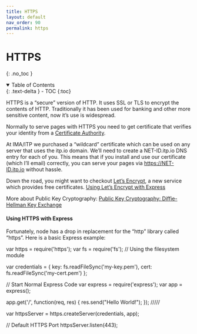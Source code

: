 ```yaml
---
title: HTTPS
layout: default
nav_order: 90
permalink: https
---
```


# HTTPS
{: .no_toc }

<details open markdown="block">
  <summary>
    Table of Contents
  </summary>
  {: .text-delta }
- TOC
{:toc}
</details>

HTTPS is a “secure” version of HTTP. It uses SSL or TLS to encrypt the contents of HTTP. Traditionally it has been used for banking and other more sensitive content, now it’s use is widespread.

Normally to serve pages with HTTPS you need to get certificate that verifies your identity from a [Certificate Authority](https://en.wikipedia.org/wiki/Certificate_authority).

At IMA/ITP we purchased a “wildcard” certificate which can be used on any server that uses the itp.io domain. We’ll need to create a NET-ID.itp.io DNS entry for each of you. This means that if you install and use our certificate (which I’ll email) correctly, you can serve your pages via https://NET-ID.itp.io without hassle.

Down the road, you might want to checkout [Let’s Encrypt](https://letsencrypt.org/), a new service which provides free certificates. [Using Let’s Encrypt with Express](https://itp.nyu.edu/~sve204/dwd_spring2018/letsencrypt.html)

More about Public Key Cryptography: [Public Key Cryptography: Diffie-Hellman Key Exchange](https://www.youtube.com/watch?v=3QnD2c4Xovk)

#### Using HTTPS with Express

Fortunately, node has a drop in replacement for the “http” library called “https”. Here is a basic Express example:

var https = require('https');
var fs = require('fs'); // Using the filesystem module

var credentials = {
key: fs.readFileSync('my-key.pem'),
cert: fs.readFileSync('my-cert.pem')
};

// Start Normal Express Code
var express = require('express');
var app = express();

app.get('/', function(req, res) {
res.send("Hello World!");
});
/////

var httpsServer = https.createServer(credentials, app);

// Default HTTPS Port
httpsServer.listen(443);


